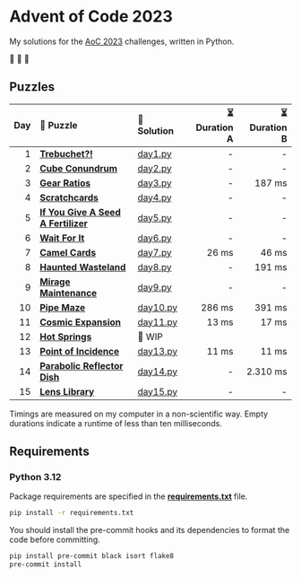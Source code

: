 # Advent of Code 2023

My solutions for the [AoC 2023](https://adventofcode.com/2023) challenges, written in Python.

🎄 🎄 🎄

## Puzzles

| Day | 🧩 Puzzle                                                                  | 🐍 Solution              | ⏳ Duration A | ⏳ Duration B |
| --: | :------------------------------------------------------------------------- | :----------------------- | ------------: | ------------: |
|   1 | **[Trebuchet?!](https://adventofcode.com/2023/day/1)**                     | [day1.py](src/day1.py)   |             - |             - |
|   2 | **[Cube Conundrum](https://adventofcode.com/2023/day/2)**                  | [day2.py](src/day2.py)   |             - |             - |
|   3 | **[Gear Ratios](https://adventofcode.com/2023/day/3)**                     | [day3.py](src/day3.py)   |             - |        187 ms |
|   4 | **[Scratchcards](https://adventofcode.com/2023/day/4)**                    | [day4.py](src/day4.py)   |             - |             - |
|   5 | **[If You Give A Seed A Fertilizer](https://adventofcode.com/2023/day/5)** | [day5.py](src/day5.py)   |             - |             - |
|   6 | **[Wait For It](https://adventofcode.com/2023/day/6)**                     | [day6.py](src/day6.py)   |             - |             - |
|   7 | **[Camel Cards](https://adventofcode.com/2023/day/7)**                     | [day7.py](src/day7.py)   |         26 ms |         46 ms |
|   8 | **[Haunted Wasteland](https://adventofcode.com/2023/day/8)**               | [day8.py](src/day8.py)   |             - |        191 ms |
|   9 | **[Mirage Maintenance](https://adventofcode.com/2023/day/9)**              | [day9.py](src/day9.py)   |             - |             - |
|  10 | **[Pipe Maze](https://adventofcode.com/2023/day/10)**                      | [day10.py](src/day10.py) |        286 ms |        391 ms |
|  11 | **[Cosmic Expansion](https://adventofcode.com/2023/day/11)**               | [day11.py](src/day11.py) |         13 ms |         17 ms |
|  12 | **[Hot Springs](https://adventofcode.com/2023/day/12)**                    | 🚧 WIP                   |               |               |
|  13 | **[Point of Incidence](https://adventofcode.com/2023/day/13)**             | [day13.py](src/day13.py) |         11 ms |         11 ms |
|  14 | **[Parabolic Reflector Dish](https://adventofcode.com/2023/day/14)**       | [day14.py](src/day14.py) |             - |      2.310 ms |
|  15 | **[Lens Library](https://adventofcode.com/2023/day/15)**                   | [day15.py](src/day15.py) |             - |             - |

Timings are measured on my computer in a non-scientific way.
Empty durations indicate a runtime of less than ten milliseconds.

## Requirements

### Python 3.12

Package requirements are specified in the **[requirements.txt](requirements.txt)** file.

```sh
pip install -r requirements.txt
```

You should install the pre-commit hooks and its dependencies to format the code before committing.

```sh
pip install pre-commit black isort flake8
pre-commit install
```
